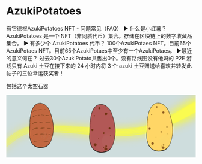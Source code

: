 # AzukiPotatoes

有它德根AzukiPotatoes NFT - 问题常见（FAQ）
▶ 什么是小红薯？
AzukiPotatoes 是一个 NFT（非同质代币）集合。存储在区块链上的数字收藏品集合。
▶ 有多少个 AzukiPotatoes 代币？
100个AzukiPotaes NFT。目前65个AzukiPotaes NFT。目前65个AzukiPotaes中至少有一个AzukiPotaes。
▶最近的意义何在？
过去30个AzukiPotato共售出0个。没有路线图没有他妈的 P2E 游戏只有 Azuki 土豆在接下来的 24 小时内将 3 个 azuki 土豆赠送给喜欢并转发此帖子的三位幸运获奖者！

包括这个太空石器

![nft](unnamed.png)
